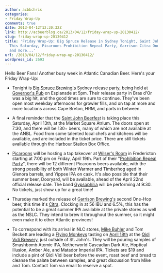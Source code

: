 ```yaml
---
author: acbbchris
categories:
- Friday Wrap-Up
comments: true
date: 2013-04-12T12:30:32Z
link: http://acbeerblog.ca/2013/04/12/friday-wrap-up-20130412/
slug: friday-wrap-up-20130412
title: 'Friday Wrap-Up: Big Spruce Release in Sydney Tonight, Saint John Beerfest
  This Saturday, Picaroons Prohibition Repeal Party, Garrison Citra One-Hop Beer Released,
  and more...'
url: /2013/04/12/friday-wrap-up-20130412/
wordpress_id: 2693
---
```


Hello Beer Fans! Another busy week in Atlantic Canadian Beer. Here's your Friday Wrap-Up:



	
  * Tonight is [Big Spruce Brewing's](https://www.facebook.com/BigSpruceBrewing) Sydney release party, being held at [Governor's Pub](https://www.facebook.com/GovernorsPub) on Esplanade at 5pm. Their release party in Bras d'Or was a big hit, and the good times are sure to continue. They've been open most weekday afternoons for growler fills, and on tap at more and more locations across Cape Breton, HRM, and parts in between.



	
  * A final reminder that the [Saint John Beerfes](https://www.facebook.com/SaintJohnBeerFest)t is taking place this Saturday, April 13th, at the Market Square Atrium. The doors open at 7:30, and there will be 130+ beers, many of which are not available at the ANBL. Food from some talented local chefs and kitchens will be available, and are included in the ticket price. There are still tickets available through the [Harbour Station](http://www.harbourstation.ca/event/saint-john-beer-fest-1) Box Office.



	
  * [Picaroons](http://www.picaroons.ca/) will be hosting a tap takeover at [Wilser's Room](http://thecapitalcomplex.com/wilsers-room/) in Fredericton starting at 7:00 pm on Friday, April 19th. Part of their "[Prohibition Repeal Party](https://www.facebook.com/photo.php?fbid=10151397273172005)", there will be 12 different Picaroons beers available, with the strong possibility of both Winter Warmer and Timberhog aged in Glenora barrels, and Yippee IPA on cask. It's also possible that their summer beer, Dooryard, will be available, ahead of the April 22nd official release date. The band [Gypsophilia](http://www.gypsophilia.org/) will be performing at 9:30. No tickets, just show up for a great time!



	
  * Thursday marked the release of [Garrison Brewing's](https://www.facebook.com/garrisonbrewing) second One-Hop beer, this time it's [Citra](https://www.facebook.com/photo.php?fbid=10151591332321153). Clocking in at 56 IBU and 6.5%, this has the potential to be a great summer IPA available at the private stores as well as the NSLC. They intend to brew it throughout the summer, so it might even make it to other Atlantic provinces!



	
  * To correspond with its arrival in NLC stores, [Mike Buhler](http://www.beerthief.ca/) and Tom Beckett are leading a [Flying Monkeys](http://theflyingmonkeys.ca/) tasting on [April 18th](https://www.facebook.com/beerthief.ca/posts/168617049963382) at the [Qidi Vidi Brewery](http://www.quidividibrewery.ca/), just outside of St. John's. They will be pouring samples of Smashbomb Atomic IPA, Netherworld Cascadian Dark Ale, Hoptical Illusion, Amber Ale, and Matador Imperial IPA. Tickets are $19 and include a pint of Qidi Vidi beer before the event, roast beef and bread to cleanse the palate between samples, and great discussion from Mike and Tom. Contact Tom via email to reserve a spot.


